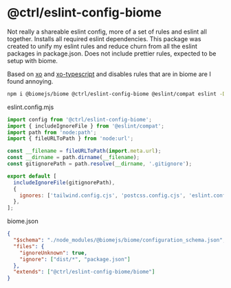 # @ctrl/eslint-config-biome

Not really a shareable eslint config, more of a set of rules and eslint all together. Installs all required eslint dependencies. This package was created to unify my eslint rules and reduce churn from all the eslint packages in package.json. Does not include prettier rules, expected to be setup with biome.

Based on [xo](https://github.com/xojs/eslint-config-xo) and [xo-typescript](https://github.com/xojs/eslint-config-xo-typescript) and disables rules that are in biome are I found annoying.

```sh
npm i @biomejs/biome @ctrl/eslint-config-biome @eslint/compat eslint -D
```

eslint.config.mjs
```js
import config from '@ctrl/eslint-config-biome';
import { includeIgnoreFile } from '@eslint/compat';
import path from 'node:path';
import { fileURLToPath } from 'node:url';

const __filename = fileURLToPath(import.meta.url);
const __dirname = path.dirname(__filename);
const gitignorePath = path.resolve(__dirname, '.gitignore');

export default [
  includeIgnoreFile(gitignorePath),
  {
    ignores: ['tailwind.config.cjs', 'postcss.config.cjs', 'eslint.config.mjs', 'vite.config.ts'],
  },
];
```

biome.json
```json
{
  "$schema": "./node_modules/@biomejs/biome/configuration_schema.json",
  "files": {
    "ignoreUnknown": true,
    "ignore": ["dist/*", "package.json"]
  },
  "extends": ["@ctrl/eslint-config-biome/biome"]
}
```
